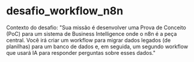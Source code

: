 # desafio_workflow_n8n
Contexto do desafio: "Sua missão é desenvolver uma Prova de Conceito (PoC) para um sistema de Business Intelligence onde o n8n é a peça central. Você irá criar um workflow para migrar dados legados (de planilhas) para um banco de dados e, em seguida, um segundo workflow que usará IA para responder perguntas sobre esses dados."
